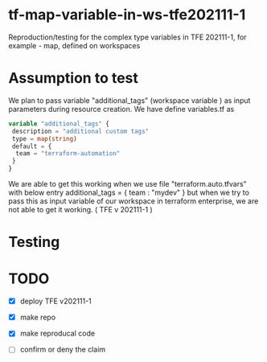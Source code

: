 # tf-map-variable-in-ws-tfe202111-1
Reproduction/testing for the complex type variables in TFE 202111-1, for example - map, defined on workspaces

# Assumption to test

We plan to pass variable "additional_tags" (workspace variable ) as input parameters during resource creation.
We have define variables.tf as

```Terraform
variable "additional_tags" {
 description = "additional custom tags"
 type = map(string)
 default = {
  team = "terraform-automation"
 }
}
```

We are able to get this working when we use file "terraform.auto.tfvars" with below entry
additional_tags = { team : "mydev" } but when we try to pass this as input variable of our workspace in terraform enterprise, we are not able to get it working. ( TFE v 202111-1 )


# Testing


# TODO

- [x] deploy TFE v202111-1
- [x] make repo
- [x] make reproducal code
- [ ] confirm or deny the claim

